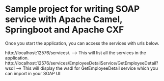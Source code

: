 # Sample project for writing SOAP service with Apache Camel, Springboot and Apache CXF

Once you start the application, you can access the services with urls below.

http://localhost:12576/services/. --> This will list all the services in the application.
http://localhost:12576/services/EmployeeDetailService/GetEmployeeDetail?wsdl --> This will display the wsdl for GetEmployeeDetail service which you can import in your SOAP UI

